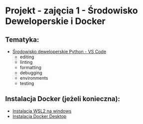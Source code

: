 # Projekt - zajęcia 1 - Środowisko Deweloperskie i Docker

## Tematyka:
- [Środowisko deweloperskie Python - VS Code](https://code.visualstudio.com/docs/python/python-tutorial)
  - editing
  - linting
  - formatting
  - debugging
  - environments
  - testing


## Instalacja Docker (jeżeli konieczna):  
- [Instalacja WSL2 na windows](https://learn.microsoft.com/en-us/windows/wsl/install)
- [Instalacja Docker Desktop](https://docs.docker.com/desktop/install/windows-install/)
